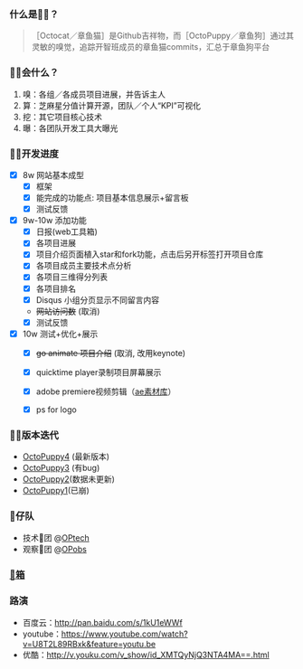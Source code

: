 
### 什么是🐙🐶？


> ［Octocat／章鱼猫］是Github吉祥物，而［OctoPuppy／章鱼狗］通过其灵敏的嗅觉，追踪开智班成员的章鱼猫commits，汇总于章鱼狗平台

### 🐙🐶会什么？
1. 嗅：各组／各成员项目进展，并告诉主人
2. 算：芝麻星分值计算开源，团队／个人“KPI”可视化
3. 挖：其它项目核心技术
4. 曝：各团队开发工具大曝光

### 🐙🐶开发进度
- [x] 8w 网站基本成型
    - [x] 框架
    - [x] 能完成的功能点: 项目基本信息展示+留言板
    - [x] 测试反馈
- [x] 9w-10w 添加功能
    - [x] 日报(web工具箱)
    - [x] 各项目进展
    - [x] 项目介绍页面植入star和fork功能，点击后另开标签打开项目仓库
    - [x] 各项目成员主要技术点分析
    - [x] 各项目三维得分列表
    - [x] 各项目排名
    - [x] Disqus 小组分页显示不同留言内容
    - ~~网站访问数~~ (取消)
    - [x] 测试反馈
- [x] 10w 测试+优化+展示
    - [x] ~~go animate 项目介绍~~ (取消, 改用keynote)
    - [x] quicktime player录制项目屏幕展示
    - [x] adobe premiere视频剪辑（[ae素材库](http://www.lookae.com/)）
    - [x] ps for logo


### 🐙🐶版本迭代

* [OctoPuppy4](http://2.octodog.sinaapp.com/) (最新版本)
* [OctoPuppy3](http://3.octodog.sinaapp.com/) (有bug)
* [OctoPuppy2](http://4.projboard.sinaapp.com/)(数据未更新)
* [OctoPuppy1](http://3.projboard.sinaapp.com/)(已崩)

### 🐶仔队

- 技术🐶团 @[OPtech](https://github.com/orgs/OctoPuppy/teams/optech)
- 观察🐶团 @[OPobs](https://github.com/orgs/OctoPuppy/teams/opobs)

### [🔧箱](https://github.com/OctoPuppy/Octodog/wiki/%F0%9F%94%A7%E7%AE%B1)

### 路演

- 百度云：http://pan.baidu.com/s/1kU1eWWf
- youtube：https://www.youtube.com/watch?v=U8T2L89RBxk&feature=youtu.be
- 优酷：http://v.youku.com/v_show/id_XMTQyNjQ3NTA4MA==.html
